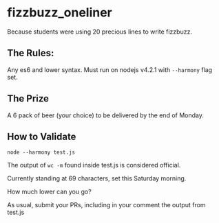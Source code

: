 # fizzbuzz_oneliner
Because students were using 20 precious lines to write fizzbuzz.  

## The Rules: 
Any es6 and lower syntax.  Must run on nodejs v4.2.1 with `--harmony` flag set. 

## The Prize
A 6 pack of beer (your choice) to be delivered by the end of Monday.

## How to Validate

`node --harmony test.js`

The output of `wc -m` found inside test.js is considered official. 

Currently standing at 69 characters, set this Saturday morning.

How much lower can you go? 

As usual, submit your PRs, including in your comment the output from test.js 
